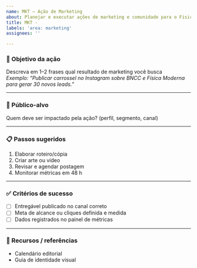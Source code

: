 ```yaml
---
name: MKT – Ação de Marketing
about: Planejar e executar ações de marketing e comunidade para o FisicaLessonHub.
title: MKT -
labels: 'area: marketing'
assignees: ''

---
```


### 🎯 Objetivo da ação
Descreva em 1–2 frases qual resultado de marketing você busca  
*Exemplo: “Publicar carrossel no Instagram sobre BNCC e Física Moderna para gerar 30 novos leads.”*

---

### 👥 Público-alvo
Quem deve ser impactado pela ação? (perfil, segmento, canal)

---

### 📋 Passos sugeridos
1. Elaborar roteiro/cópia  
2. Criar arte ou vídeo  
3. Revisar e agendar postagem  
4. Monitorar métricas em 48 h

---

### ✅ Critérios de sucesso
- [ ] Entregável publicado no canal correto  
- [ ] Meta de alcance ou cliques definida e medida  
- [ ] Dados registrados no painel de métricas

---

### 🔗 Recursos / referências
- Calendário editorial  
- Guia de identidade visual
